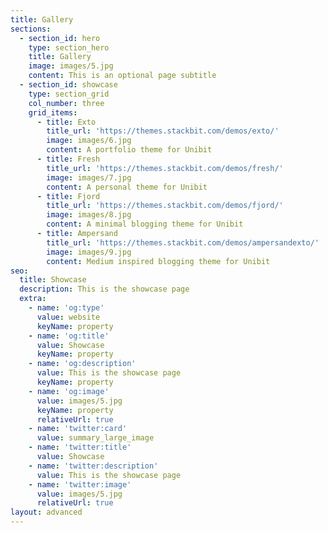 ```yaml
---
title: Gallery
sections:
  - section_id: hero
    type: section_hero
    title: Gallery
    image: images/5.jpg
    content: This is an optional page subtitle
  - section_id: showcase
    type: section_grid
    col_number: three
    grid_items:
      - title: Exto
        title_url: 'https://themes.stackbit.com/demos/exto/'
        image: images/6.jpg
        content: A portfolio theme for Unibit
      - title: Fresh
        title_url: 'https://themes.stackbit.com/demos/fresh/'
        image: images/7.jpg
        content: A personal theme for Unibit
      - title: Fjord
        title_url: 'https://themes.stackbit.com/demos/fjord/'
        image: images/8.jpg
        content: A minimal blogging theme for Unibit
      - title: Ampersand
        title_url: 'https://themes.stackbit.com/demos/ampersandexto/'
        image: images/9.jpg
        content: Medium inspired blogging theme for Unibit
seo:
  title: Showcase
  description: This is the showcase page
  extra:
    - name: 'og:type'
      value: website
      keyName: property
    - name: 'og:title'
      value: Showcase
      keyName: property
    - name: 'og:description'
      value: This is the showcase page
      keyName: property
    - name: 'og:image'
      value: images/5.jpg
      keyName: property
      relativeUrl: true
    - name: 'twitter:card'
      value: summary_large_image
    - name: 'twitter:title'
      value: Showcase
    - name: 'twitter:description'
      value: This is the showcase page
    - name: 'twitter:image'
      value: images/5.jpg
      relativeUrl: true
layout: advanced
---
```

